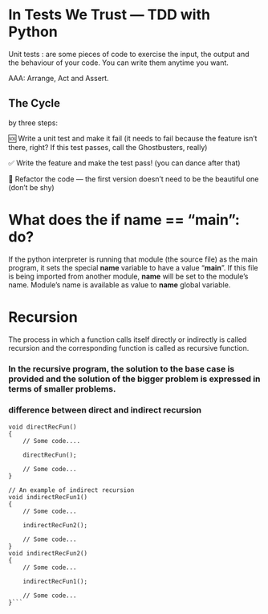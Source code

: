 # In Tests We Trust — TDD with Python

Unit tests : are some pieces of code to exercise the input, the output and the behaviour of your code. You can write them anytime you want.

AAA: Arrange, Act and Assert.

## The Cycle

by three steps:

🆘 Write a unit test and make it fail (it needs to fail because the feature isn’t there, right? If this test passes, call the Ghostbusters, really)

✅ Write the feature and make the test pass! (you can dance after that)

🔵 Refactor the code — the first version doesn’t need to be the beautiful one (don’t be shy)

# What does the if __name__ == “__main__”: do?

If the python interpreter is running that module (the source file) as the main program, it sets the special __name__ variable to have a value “__main__”. If this file is being imported from another module, __name__ will be set to the module’s name. Module’s name is available as value to __name__ global variable. 

# Recursion

The process in which a function calls itself directly or indirectly is called recursion and the corresponding function is called as recursive function.

### In the recursive program, the solution to the base case is provided and the solution of the bigger problem is expressed in terms of smaller problems.

### difference between direct and indirect recursion

```// An example of direct recursion
void directRecFun()
{
    // Some code....

    directRecFun();

    // Some code...
}

// An example of indirect recursion
void indirectRecFun1()
{
    // Some code...

    indirectRecFun2();

    // Some code...
}
void indirectRecFun2()
{
    // Some code...

    indirectRecFun1();

    // Some code...
}```

